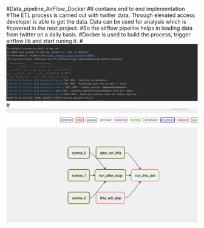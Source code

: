 #Data_pipeline_AirFlow_Docker
#It contains end to end implementation
#The ETL process is carried out with twitter data. Through elevated access developer is able to get the data. Data can be used for analysis which is 
#covered in the next project.
#So the airflow pipeline helps in loading data from twitter on a daily basis. 
#Docker is used to build the process, trigger airflow lib and start runing it.
#![Alt text](https://github.com/ShazzAbhishek/Data_pipeline_AirFlow_Docker/blob/main/server-start.png)
#![Alt text](https://github.com/ShazzAbhishek/Data_pipeline_AirFlow_Docker/blob/main/dag-tasks.png)
